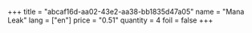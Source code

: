 +++
title = "abcaf16d-aa02-43e2-aa38-bb1835d47a05"
name = "Mana Leak"
lang = ["en"]
price = "0.51"
quantity = 4
foil = false
+++

